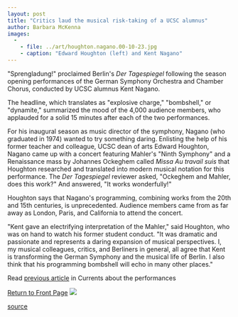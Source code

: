 ```yaml
---
layout: post
title: "Critics laud the musical risk-taking of a UCSC alumnus"
author: Barbara McKenna
images:
  -
    - file: ../art/houghton.nagano.00-10-23.jpg
    - caption: "Edward Houghton (left) and Kent Nagano"
---
```


"Sprengladung!" proclaimed Berlin's _Der Tagespiegel_ following the season opening performances of the German Symphony Orchestra and Chamber Chorus, conducted by UCSC alumnus Kent Nagano.

The headline, which translates as "explosive charge," "bombshell," or "dynamite," summarized the mood of the 4,000 audience members, who applauded for a solid 15 minutes after each of the two performances.   
  
For his inaugural season as music director of the symphony, Nagano (who graduated in 1974) wanted to try something daring. Enlisting the help of his former teacher and colleague, UCSC dean of arts Edward Houghton, Nagano came up with a concert featuring Mahler's "Ninth Symphony" and a Renaissance mass by Johannes Ockeghem called _Missa Au travail suis_ that Houghton researched and translated into modern musical notation for this performance. The _Der Tagespiegel_ reviewer asked, "Ockeghem and Mahler, does this work?" And answered, "It works wonderfully!"  
  
Houghton says that Nagano's programming, combining works from the 20th and 15th centuries, is unprecedented. Audience members came from as far away as London, Paris, and California to attend the concert.  
  
"Kent gave an electrifying interpretation of the Mahler," said Houghton, who was on hand to watch his former student conduct. "It was dramatic and passionate and represents a daring expansion of musical perspectives. I, my musical colleagues, critics, and Berliners in general, all agree that Kent is transforming the German Symphony and the musical life of Berlin. I also think that his programming bombshell will echo in many other places."

Read [previous article][1] in Currents about the performances  
  
[Return to Front Page][2] ![ ][3]

[1]: ../09-25/nagano.html
[2]: ../../index.html
[3]: ../../images/trans.gif

[source](http://www1.ucsc.edu/currents/00-01/10-23/nagano.html "Permalink to nagano")
